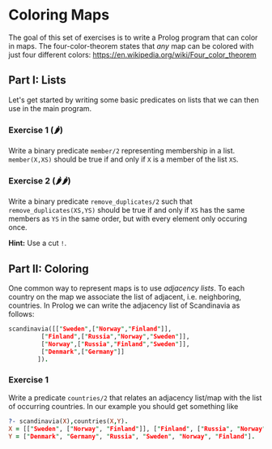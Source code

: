 # Coloring Maps

The goal of this set of exercises is to write a Prolog program
that can color in maps. The four-color-theorem states that
*any* map can be colored with just four different colors:
https://en.wikipedia.org/wiki/Four_color_theorem

## Part I: Lists
Let's get started by writing some basic predicates on lists that
we can then use in the main program.

### Exercise 1 (🌶)
Write a binary predicate `member/2` representing membership in a list.
`member(X,XS)` should be true if and only if `X` is a member of the list `XS`.

### Exercise 2 (🌶🌶)
Write a binary predicate `remove_duplicates/2` such that
`remove_duplicates(XS,YS)` should be true if and only if `XS`
has the same members as `YS` in the same order, but with every element only occuring once.

**Hint:** Use a cut `!`.



## Part II: Coloring
One common way to represent maps is to use *adjacency lists*.
To each country on the map we associate the list of
adjacent, i.e. neighboring, countries. In Prolog we can write the
adjacency list of Scandinavia as follows:

```prolog
scandinavia([["Sweden",["Norway","Finland"]],
	     ["Finland",["Russia","Norway","Sweden"]],
	     ["Norway",["Russia","Finland","Sweden"]],
	     ["Denmark",["Germany"]]
	    ]).
```

### Exercise 1
Write a predicate `countries/2` that relates an adjacency list/map
with the list of occurring countries. In our example you should get
something like

```prolog
?- scandinavia(X),countries(X,Y).
X = [["Sweden", ["Norway", "Finland"]], ["Finland", ["Russia", "Norway", "Sweden"]], ["Norway", ["Russia", "Finland", "Sweden"]], ["Denmark", ["Germany"]]],
Y = ["Denmark", "Germany", "Russia", "Sweden", "Norway", "Finland"].
```